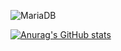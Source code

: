 ![MariaDB](https://img.shields.io/badge/MariaDB-003545?style=for-the-badge&logo=mariadb&logoColor=white)

[![Anurag's GitHub stats](https://github-readme-stats.vercel.app/api?username=anuraghazra)](https://github.com/anuraghazra/github-readme-stats)
